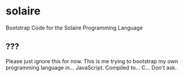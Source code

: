 # solaire
Bootstrap Code for the Solaire Programming Language

## ???
Please just ignore this for now. This is me trying to bootstrap my own programming language in... JavaScript. Compiled to... C...
Don't ask.

